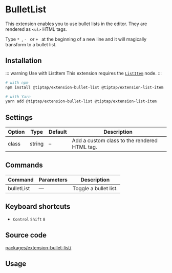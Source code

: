 # BulletList
This extension enables you to use bullet lists in the editor. They are rendered as `<ul>` HTML tags.

Type <code>*&nbsp;</code>, <code>-&nbsp;</code> or <code>+&nbsp;</code> at the beginning of a new line and it will magically transform to a bullet list.

## Installation
::: warning Use with ListItem
This extension requires the [`ListItem`](/api/nodes/list-item) node.
:::

```bash
# with npm
npm install @tiptap/extension-bullet-list @tiptap/extension-list-item

# with Yarn
yarn add @tiptap/extension-bullet-list @tiptap/extension-list-item
```

## Settings
| Option | Type   | Default | Description                                  |
| ------ | ------ | ------- | -------------------------------------------- |
| class  | string | –       | Add a custom class to the rendered HTML tag. |

## Commands
| Command     | Parameters | Description           |
| ----------- | ---------- | --------------------- |
| bulletList | —          | Toggle a bullet list. |

## Keyboard shortcuts
* `Control`&nbsp;`Shift`&nbsp;`8`

## Source code
[packages/extension-bullet-list/](https://github.com/ueberdosis/tiptap-next/blob/main/packages/extension-bullet-list/)

## Usage
<demo name="Nodes/BulletList" highlight="3-5,17-18,37-38" />
